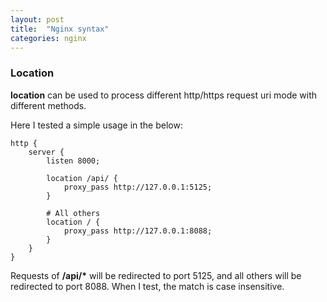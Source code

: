 ```yaml
---
layout: post
title:  "Nginx syntax"
categories: nginx
---
```


### Location
**location** can be used to process different http/https request uri mode with different methods.

Here I tested a simple usage in the below:
```
http {
    server {
        listen 8000;
        
        location /api/ {
            proxy_pass http://127.0.0.1:5125;
        }
        
        # All others
        location / {
            proxy_pass http://127.0.0.1:8088;
        }
    }
}
```
Requests of **/api/\*** will be redirected to port 5125, and all others will be redirected to port 8088. When I test, the match is case insensitive.
